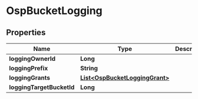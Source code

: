 # OspBucketLogging

## Properties
Name | Type | Description | Notes
------------ | ------------- | ------------- | -------------
**loggingOwnerId** | **Long** |  |  [optional]
**loggingPrefix** | **String** |  |  [optional]
**loggingGrants** | [**List&lt;OspBucketLoggingGrant&gt;**](OspBucketLoggingGrant.md) |  |  [optional]
**loggingTargetBucketId** | **Long** |  |  [optional]
